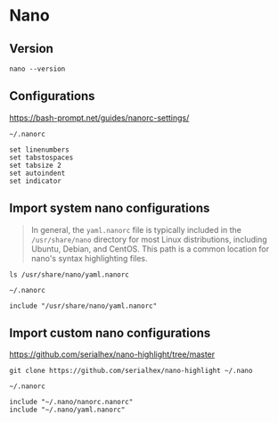 # Nano

## Version

```shell
nano --version
```

## Configurations

https://bash-prompt.net/guides/nanorc-settings/

`~/.nanorc`
```
set linenumbers
set tabstospaces
set tabsize 2
set autoindent
set indicator
```

## Import system nano configurations

> In general, the `yaml.nanorc` file is typically included in the `/usr/share/nano` directory for most Linux distributions,
> including Ubuntu, Debian, and CentOS. This path is a common location for nano's syntax highlighting files.

```shell
ls /usr/share/nano/yaml.nanorc
```

`~/.nanorc`
```
include "/usr/share/nano/yaml.nanorc"
```

## Import custom nano configurations

https://github.com/serialhex/nano-highlight/tree/master

```shell
git clone https://github.com/serialhex/nano-highlight ~/.nano
```

`~/.nanorc`
```
include "~/.nano/nanorc.nanorc"
include "~/.nano/yaml.nanorc"
```
